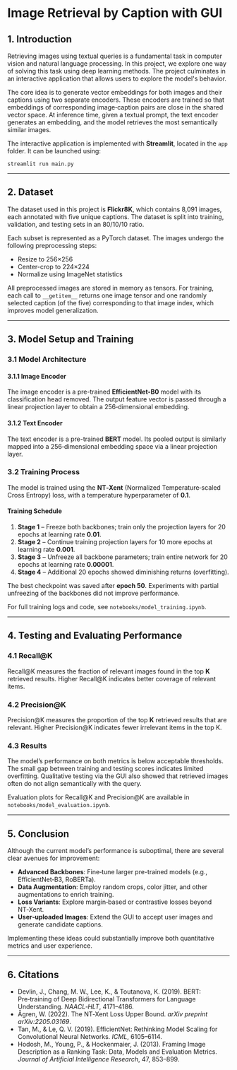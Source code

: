 # Image Retrieval by Caption with GUI

## 1. Introduction

Retrieving images using textual queries is a fundamental task in computer vision and natural language processing. In this project, we explore one way of solving this task using deep learning methods. The project culminates in an interactive application that allows users to explore the model's behavior.

The core idea is to generate vector embeddings for both images and their captions using two separate encoders. These encoders are trained so that embeddings of corresponding image‑caption pairs are close in the shared vector space. At inference time, given a textual prompt, the text encoder generates an embedding, and the model retrieves the most semantically similar images.

The interactive application is implemented with **Streamlit**, located in the `app` folder. It can be launched using:

```
streamlit run main.py
```

---

## 2. Dataset

The dataset used in this project is **Flickr8K**, which contains 8,091 images, each annotated with five unique captions. The dataset is split into training, validation, and testing sets in an 80/10/10 ratio.

Each subset is represented as a PyTorch dataset. The images undergo the following preprocessing steps:
- Resize to 256×256
- Center-crop to 224×224
- Normalize using ImageNet statistics

All preprocessed images are stored in memory as tensors. For training, each call to `__getitem__` returns one image tensor and one randomly selected caption (of the five) corresponding to that image index, which improves model generalization.

---

## 3. Model Setup and Training

### 3.1 Model Architecture

#### 3.1.1 Image Encoder

The image encoder is a pre-trained **EfficientNet‑B0** model with its classification head removed. The output feature vector is passed through a linear projection layer to obtain a 256‑dimensional embedding.

#### 3.1.2 Text Encoder

The text encoder is a pre-trained **BERT** model. Its pooled output is similarly mapped into a 256‑dimensional embedding space via a linear projection layer.

### 3.2 Training Process

The model is trained using the **NT‑Xent** (Normalized Temperature‑scaled Cross Entropy) loss, with a temperature hyperparameter of **0.1**.

#### Training Schedule

1. **Stage 1** – Freeze both backbones; train only the projection layers for 20 epochs at learning rate **0.01**.  
2. **Stage 2** – Continue training projection layers for 10 more epochs at learning rate **0.001**.  
3. **Stage 3** – Unfreeze all backbone parameters; train entire network for 20 epochs at learning rate **0.00001**.  
4. **Stage 4** – Additional 20 epochs showed diminishing returns (overfitting).  

The best checkpoint was saved after **epoch 50**. Experiments with partial unfreezing of the backbones did not improve performance.

For full training logs and code, see `notebooks/model_training.ipynb`.

---

## 4. Testing and Evaluating Performance

### 4.1 Recall@K

Recall@K measures the fraction of relevant images found in the top **K** retrieved results. Higher Recall@K indicates better coverage of relevant items.

### 4.2 Precision@K

Precision@K measures the proportion of the top **K** retrieved results that are relevant. Higher Precision@K indicates fewer irrelevant items in the top K.

### 4.3 Results

The model’s performance on both metrics is below acceptable thresholds. The small gap between training and testing scores indicates limited overfitting. Qualitative testing via the GUI also showed that retrieved images often do not align semantically with the query.

Evaluation plots for Recall@K and Precision@K are available in `notebooks/model_evaluation.ipynb`.

---

## 5. Conclusion

Although the current model’s performance is suboptimal, there are several clear avenues for improvement:

- **Advanced Backbones**: Fine‑tune larger pre-trained models (e.g., EfficientNet‑B3, RoBERTa).  
- **Data Augmentation**: Employ random crops, color jitter, and other augmentations to enrich training.  
- **Loss Variants**: Explore margin‑based or contrastive losses beyond NT‑Xent.  
- **User‑uploaded Images**: Extend the GUI to accept user images and generate candidate captions.  

Implementing these ideas could substantially improve both quantitative metrics and user experience.

---

## 6. Citations

- Devlin, J., Chang, M. W., Lee, K., & Toutanova, K. (2019). BERT: Pre‑training of Deep Bidirectional Transformers for Language Understanding. *NAACL‑HLT*, 4171–4186.  
- Ågren, W. (2022). The NT‑Xent Loss Upper Bound. *arXiv preprint arXiv:2205.03169*.  
- Tan, M., & Le, Q. V. (2019). EfficientNet: Rethinking Model Scaling for Convolutional Neural Networks. *ICML*, 6105–6114.  
- Hodosh, M., Young, P., & Hockenmaier, J. (2013). Framing Image Description as a Ranking Task: Data, Models and Evaluation Metrics. *Journal of Artificial Intelligence Research*, 47, 853–899.
